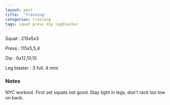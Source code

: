 ```yaml
---
layout: post
title:  'Training'
categories: training
tags: squat press dip legblaster
---
```


Squat       :   215x5x3

Press       :   115x5,5,4

Dip         :   0x12,10,10

Leg blaster :   3 full, 4 mini

### Notes

NYC workout. First set squats not good. Stay tight in legs, don't rack too low on back.


